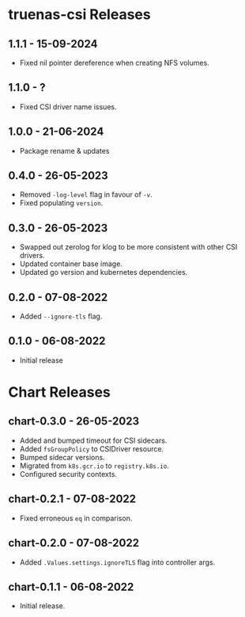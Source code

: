 # truenas-csi Releases

## 1.1.1 - 15-09-2024

* Fixed nil pointer dereference when creating NFS volumes.

## 1.1.0 - ?

* Fixed CSI driver name issues.

## 1.0.0 - 21-06-2024

* Package rename & updates

## 0.4.0 - 26-05-2023

* Removed `-log-level` flag in favour of `-v`.
* Fixed populating `version`. 

## 0.3.0 - 26-05-2023

* Swapped out zerolog for klog to be more consistent with other CSI drivers.
* Updated container base image.
* Updated go version and kubernetes dependencies. 

## 0.2.0 - 07-08-2022

* Added `--ignore-tls` flag.

## 0.1.0 - 06-08-2022

* Initial release

# Chart Releases

## chart-0.3.0 - 26-05-2023

* Added and bumped timeout for CSI sidecars.
* Added `fsGroupPolicy` to CSIDriver resource.
* Bumped sidecar versions.
* Migrated from `k8s.gcr.io` to `registry.k8s.io`.
* Configured security contexts.

## chart-0.2.1 - 07-08-2022

* Fixed erroneous `eq` in comparison.

## chart-0.2.0 - 07-08-2022

* Added `.Values.settings.ignoreTLS` flag into controller args.

## chart-0.1.1 - 06-08-2022

* Initial release.
